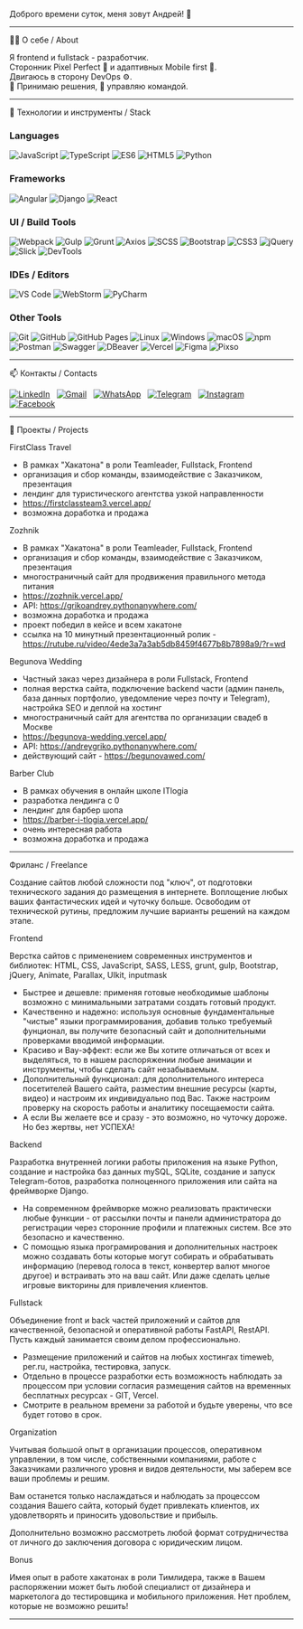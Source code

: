 Доброго времени суток, меня зовут Андрей! 👋
_____________________________________________________________________

🧑‍💻 О себе / About

Я frontend и fullstack - разработчик.<br>
Сторонник Pixel Perfect 📐 и адаптивных Mobile first 📱.
<br>Двигаюсь в сторону DevOps ⚙️.
<br>🧠 Принимаю решения, 🧭 управляю командой.
_____________________________________________________________________

🚀 Технологии и инструменты / Stack

### Languages
![JavaScript](https://img.shields.io/badge/JavaScript-%23F7DF1E?style=for-the-badge&logo=javascript&logoColor=black)
![TypeScript](https://img.shields.io/badge/TypeScript-%23007ACC?style=for-the-badge&logo=typescript&logoColor=white)
![ES6](https://img.shields.io/badge/ES6-%23444010?style=for-the-badge&logo=es6&logoColor=white)
![HTML5](https://img.shields.io/badge/HTML5-%23E34F26?style=for-the-badge&logo=html5&logoColor=white)
![Python](https://img.shields.io/badge/Python-%2314354C?style=for-the-badge&logo=python&logoColor=white)

### Frameworks
![Angular](https://img.shields.io/badge/Angular-%23DD0031?style=for-the-badge&logo=angular&logoColor=white)
![Django](https://img.shields.io/badge/Django-%23092E20?style=for-the-badge&logo=django&logoColor=white)
![React](https://img.shields.io/badge/React-%2320232A?style=for-the-badge&logo=react&logoColor=%2361DAFB)

### UI / Build Tools
![Webpack](https://img.shields.io/badge/Webpack-%238DD6F9?style=for-the-badge&logo=webpack&logoColor=black)
![Gulp](https://img.shields.io/badge/Gulp-%23CF4647?style=for-the-badge&logo=gulp&logoColor=white)
![Grunt](https://img.shields.io/badge/Grunt-%23FBA919?style=for-the-badge&logo=grunt&logoColor=white)
![Axios](https://img.shields.io/badge/Axios-%23EA601B?style=for-the-badge&logo=axios&logoColor=white)
![SCSS](https://img.shields.io/badge/SCSS-%23CC6699?style=for-the-badge&logo=sass&logoColor=white)
![Bootstrap](https://img.shields.io/badge/Bootstrap-%23563D7C?style=for-the-badge&logo=bootstrap&logoColor=white)
![CSS3](https://img.shields.io/badge/CSS3-%231572B6?style=for-the-badge&logo=css3&logoColor=white)
![jQuery](https://img.shields.io/badge/jQuery-%230769AD?style=for-the-badge&logo=jquery&logoColor=white)
![Slick](https://img.shields.io/badge/Slick-%230865E6?style=for-the-badge&logo=slick&logoColor=white)
![DevTools](https://img.shields.io/badge/DevTools-%23323333?style=for-the-badge&logo=googlechrome&logoColor=white)

### IDEs / Editors
![VS Code](https://img.shields.io/badge/VS%20Code-%23007ACC?style=for-the-badge&logo=visual-studio-code&logoColor=white)
![WebStorm](https://img.shields.io/badge/WebStorm-%23F34F1B?style=for-the-badge&logo=webstorm&logoColor=white)
![PyCharm](https://img.shields.io/badge/PyCharm-%23000000?style=for-the-badge&logo=pycharm&logoColor=white)

### Other Tools
![Git](https://img.shields.io/badge/Git-%23F05032?style=for-the-badge&logo=git&logoColor=white)
![GitHub](https://img.shields.io/badge/GitHub-%23181717?style=for-the-badge&logo=github&logoColor=white)
![GitHub Pages](https://img.shields.io/badge/GitHub%20Pages-%23FFFFFF?style=for-the-badge&logo=github&logoColor=black)
![Linux](https://img.shields.io/badge/Linux-%23FCC624?style=for-the-badge&logo=linux&logoColor=black)
![Windows](https://img.shields.io/badge/Windows-%230078D6?style=for-the-badge&logo=windows&logoColor=white)
![macOS](https://img.shields.io/badge/macOS-%23000000?style=for-the-badge&logo=apple&logoColor=white)
![npm](https://img.shields.io/badge/npm-%23CB3837?style=for-the-badge&logo=npm&logoColor=white)
![Postman](https://img.shields.io/badge/Postman-%23FF6C37?style=for-the-badge&logo=postman&logoColor=white)
![Swagger](https://img.shields.io/badge/Swagger-%23FE7A16?style=for-the-badge&logo=swagger&logoColor=white)
![DBeaver](https://img.shields.io/badge/DBeaver-%23191519?style=for-the-badge&logo=dbeaver&logoColor=white)
![Vercel](https://img.shields.io/badge/Vercel-%23000000?style=for-the-badge&logo=vercel&logoColor=white)
![Figma](https://img.shields.io/badge/Figma-%23F24E1E?style=for-the-badge&logo=figma&logoColor=white)
![Pixso](https://img.shields.io/badge/Pixso-%23946CFF?style=for-the-badge&logo=pixso&logoColor=white)


_____________________________________________________________________

📫 Контакты / Contacts

[![LinkedIn](https://img.icons8.com/color/48/linkedin.png)](https://www.linkedin.com/in/andrey-griko-207173313/)&nbsp;&nbsp;&nbsp;[![Gmail](https://img.icons8.com/color/48/gmail-new.png)](mailto:griko.and@gmail.com)&nbsp;&nbsp;&nbsp;[![WhatsApp](https://img.icons8.com/color/48/whatsapp--v1.png)](https://wa.me/79136481008)&nbsp;&nbsp;&nbsp;[![Telegram](https://img.icons8.com/color/48/telegram-app--v1.png)](https://t.me/AyGo_00)&nbsp;&nbsp;&nbsp;[![Instagram](https://img.icons8.com/color/48/instagram-new--v1.png)](https://www.instagram.com/nema_grand/)&nbsp;&nbsp;&nbsp;[![Facebook](https://img.icons8.com/color/48/facebook-new.png)](https://www.facebook.com/profile.php?id=100059158399826)

____________________________________________________________________

📂 Проекты / Projects

FirstClass Travel

- В рамках "Хакатона" в роли Teamleader, Fullstack, Frontend
- организация и сбор команды, взаимодействие с Заказчиком, презентация
- лендинг для туристического агентства узкой направленности
- https://firstclassteam3.vercel.app/
- возможна доработка и продажа

Zozhnik
- В рамках "Хакатона" в роли Teamleader, Fullstack, Frontend
- организация и сбор команды, взаимодействие с Заказчиком, презентация
- многостраничный сайт для продвижения правильного метода питания
- https://zozhnik.vercel.app/
- API: https://grikoandrey.pythonanywhere.com/
- возможна доработка и продажа
- проект победил в кейсе и всем хакатоне
- ссылка на 10 минутный презентационный ролик - https://rutube.ru/video/4ede3a7a3ab5db8459f4677b8b7898a9/?r=wd

Begunova Wedding
- Частный заказ через дизайнера в роли Fullstack, Frontend
- полная верстка сайта, подключение backend части (админ панель, база данных портфолио, уведомление через почту и Telegram), настройка SEO и деплой на хостинг
- многостраничный сайт для агентства по организации свадеб в Москве
- https://begunova-wedding.vercel.app/
- API: https://andreygriko.pythonanywhere.com/
- действующий сайт - https://begunovawed.com/

Barber Club
- В рамках обучения в онлайн школе ITlogia
- разработка лендинга с 0
- лендинг для барбер шопа
- https://barber-i-tlogia.vercel.app/
- очень интересная работа
- возможна доработка и продажа
_______________________________________________________________________

Фриланс / Freelance

Создание сайтов любой сложности под "ключ", от подготовки технического задания до размещения в интернете. 
Воплощение любых ваших фантастических идей и чуточку больше. 
Освободим от технической рутины, предложим лучшие варианты решений на каждом этапе.

Frontend

Верстка сайтов с применением современных инструментов и библиотек: HTML, CSS, JavaScript, SASS, LESS, grunt, gulp, Bootstrap, jQuery, Animate, Parallax, UIkit, inputmask
- Быстрее и дешевле: применяя готовые необходимые шаблоны возможно с минимальными затратами создать готовый продукт.
- Качественно и надежно: используя основные фундаментальные "чистые" языки программирования, добавив только требуемый фунционал, вы получите безопасный сайт и дополнительными проверками вводимой информации.
- Красиво и Вау-эффект: если же Вы хотите отличаться от всех и выделяться, то в нашем распоряжении любые анимации и инструменты, чтобы сделать сайт незабываемым.
- Дополнительный функционал: для дополнительного интереса посетителей Вашего сайта, разместим внешние ресурсы (карты, видео) и настроим их индивидуально под Вас. Также настроим проверку на скорость работы и аналитику посещаемости сайта.
- А если Вы желаете все и сразу - это возможно, но чуточку дороже. Но без жертвы, нет УСПЕХА!

Backend

Разработка внутренней логики работы приложения на языке Python, создание и настройка баз данных mySQL, SQLite, создание и запуск Telegram-ботов, разработка полноценного приложения или сайта на фреймворке Django.
- На современном фреймворке можно реализовать практически любые функции - от рассылки почты и панели администратора до регистрации через сторонние профили и платежных систем. Все это безопасно и качественно.
- С помощью языка програмирования и дополнительных настроек можно создавать боты которые могут собирать и обрабатывать информацию (перевод голоса в текст, конвертер валют многое другое) и встраивать это на ваш сайт. Или даже сделать целые игровые викторины для привлечения клиентов.

Fullstack

Объединение front и back частей приложений и сайтов для качественной, безопасной и оперативной работы FastAPI, RestAPI. Пусть каждый занимается своим делом профессионально.
- Размещение приложений и сайтов на любых хостингах timeweb, рег.ru, настройка, тестировка, запуск.
- Отдельно в процессе разработки есть возможность наблюдать за процессом при условии согласия размещения сайтов на временных бесплатных ресурсах - GIT, Vercel. 
- Смотрите в реальном времени за работой и будьте уверены, что все будет готово в срок.

Organization

Учитывая большой опыт в организации процессов, оперативном управлении, в том числе, собственными компаниями, работе с Заказчиками различного уровня и видов деятельности, мы заберем все ваши проблемы и решим. 

Вам останется только наслаждаться и наблюдать за процессом создания Вашего сайта, который будет привлекать клиентов, их удовлетворять и приносить удовольствие и прибыль.

Дополнительно возможно рассмотреть любой формат сотрудничества от личного до заключения договора с юридическим лицом.

Bonus

Имея опыт в работе хакатонах в роли Тимлидера, также в Вашем распоряжении может быть любой специалист от дизайнера и маркетолога до тестировщика и мобильного приложения. Нет проблем, которые не возможно решить!
____________________________________________________

  
